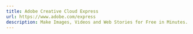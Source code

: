```yaml
---
title: Adobe Creative Cloud Express
url: https://www.adobe.com/express
description: Make Images, Videos and Web Stories for Free in Minutes.
---
```

